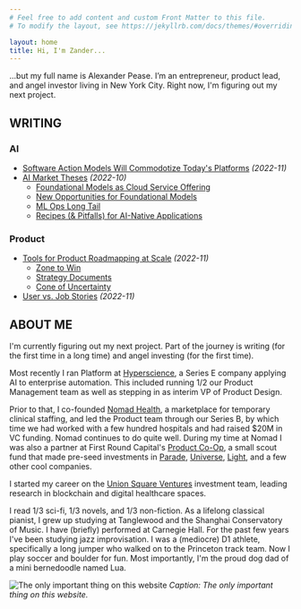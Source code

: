```yaml
---
# Feel free to add content and custom Front Matter to this file.
# To modify the layout, see https://jekyllrb.com/docs/themes/#overriding-theme-defaults

layout: home
title: Hi, I'm Zander...
---
```



...but my full name is Alexander Pease. I’m an entrepreneur, product lead, and angel investor living in New York City. Right now, I'm figuring out my next project.

<h2 id="writing" class="section-break">WRITING</h2>

### AI
- [Software Action Models Will Commodotize Today's Platforms](https://medium.com/@zander-pease/software-action-models-will-commoditize-todays-platforms-c690b069dd61) *(2022-11)*
- [AI Market Theses](https://medium.com/@zander-pease/ai-market-theses-c1b23231526a) *(2022-10)*
  - [Foundational Models as Cloud Service Offering](https://medium.com/@zander-pease/ai-market-theses-c1b23231526a#99b2)
  - [New Opportunities for Foundational Models](https://medium.com/@zander-pease/ai-market-theses-c1b23231526a#c59d)
  - [ML Ops Long Tail](https://medium.com/@zander-pease/ai-market-theses-c1b23231526a#a3cf)
  - [Recipes (& Pitfalls) for AI-Native Applications](https://medium.com/@zander-pease/ai-market-theses-c1b23231526a#e3bb)

### Product
- [Tools for Product Roadmapping at Scale](https://medium.com/@zander-pease/tools-for-product-roadmapping-at-scale-dcd89e6ccc07) *(2022-11)*
  - [Zone to Win](https://medium.com/@zander-pease/tools-for-product-roadmapping-at-scale-dcd89e6ccc07#7729)
  - [Strategy Documents](https://medium.com/@zander-pease/tools-for-product-roadmapping-at-scale-dcd89e6ccc07#7129)
  - [Cone of Uncertainty](https://medium.com/@zander-pease/tools-for-product-roadmapping-at-scale-dcd89e6ccc07#ba3d)
- [User vs. Job Stories](https://medium.com/@zander-pease/user-vs-job-stories-4a262bc46468) *(2022-11)*


<h2 id="about" class="section-break">ABOUT ME</h2>

I'm currently figuring out my next project. Part of the journey is writing (for the first time in a long time) and angel investing (for the first time).

Most recently I ran Platform at [Hyperscience](hyperscience.com), a Series E company applying AI to enterprise automation. This included running 1/2 our Product Management team as well as stepping in as interim VP of Product Design.

Prior to that, I co-founded [Nomad Health](nomadhealth.com), a marketplace for temporary clinical staffing, and led the Product team through our Series B, by which time we had worked with a few hundred hospitals and had raised $20M in VC funding. Nomad continues to do quite well. During my time at Nomad I was also a partner at First Round Capital's [Product Co-Op](co-op.vc), a small scout fund that made pre-seed investments in [Parade](yourparade.com), [Universe](onuniverse.com), [Light](thelightphone.com), and a few other cool companies.

I started my career on the [Union Square Ventures](usv.com) investment team, leading research in blockchain and digital healthcare spaces. 

I read 1/3 sci-fi, 1/3 novels, and 1/3 non-fiction. As a lifelong classical pianist, I grew up studying at Tanglewood and the Shanghai Conservatory of Music. I have (briefly) performed at Carnegie Hall. For the past few years I've been studying jazz improvisation. I was a (mediocre) D1 athlete, specifically a long jumper who walked on to the Princeton track team. Now I play soccer and boulder for fun. Most importantly, I'm the proud dog dad of a mini bernedoodle named Lua.

![The only important thing on this website](/assets/lua_highline.jpeg)
*Caption: The only important thing on this website.*
